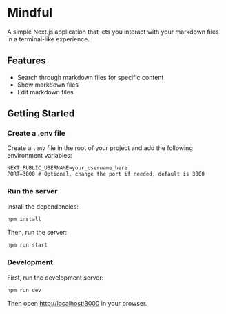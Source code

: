 # Mindful

A simple Next.js application that lets you interact with your markdown files in a terminal-like experience.

## Features
- Search through markdown files for specific content
- Show markdown files
- Edit markdown files

## Getting Started

### Create a .env file

Create a `.env` file in the root of your project and add the following environment variables:

```env
NEXT_PUBLIC_USERNAME=your_username_here
PORT=3000 # Optional, change the port if needed, default is 3000
```

### Run the server

Install the dependencies:

```bash
npm install
```

Then, run the server:

```bash
npm run start
```

### Development

First, run the development server:

```bash
npm run dev
```

Then open [http://localhost:3000](http://localhost:3000) in your browser.

